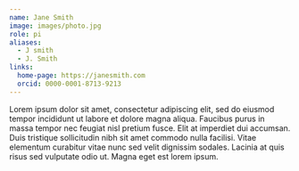 ```yaml
---
name: Jane Smith
image: images/photo.jpg
role: pi
aliases:
  - J smith
  - J. Smith
links:
  home-page: https://janesmith.com
  orcid: 0000-0001-8713-9213
---
```

 
Lorem ipsum dolor sit amet, consectetur adipiscing elit, sed do eiusmod tempor incididunt ut labore et dolore magna aliqua.
Faucibus purus in massa tempor nec feugiat nisl pretium fusce.
Elit at imperdiet dui accumsan.
Duis tristique sollicitudin nibh sit amet commodo nulla facilisi.
Vitae elementum curabitur vitae nunc sed velit dignissim sodales.
Lacinia at quis risus sed vulputate odio ut.
Magna eget est lorem ipsum.
